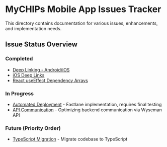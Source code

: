 # MyCHIPs Mobile App Issues Tracker

This directory contains documentation for various issues, enhancements, and implementation needs.

## Issue Status Overview

### Completed
- [Deep Linking - Android/iOS](deep-linking.md)
- [iOS Deep Links](ios_deeplinks.md) 
- [React useEffect Dependency Arrays](use_effect.md)

### In Progress
- [Automated Deployment](autodeploy.md) - Fastlane implementation, requires final testing
- [API Communication](api_comm.md) - Optimizing backend communication via Wyseman API

### Future (Priority Order)
- [TypeScript Migration](ts_migrate.md) - Migrate codebase to TypeScript
